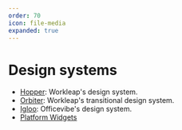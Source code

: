 ```yaml
---
order: 70
icon: file-media
expanded: true
---
```


# Design systems

- [Hopper](./hopper.md): Workleap's design system.
- [Orbiter](./orbiter.md): Workleap's transitional design system.
- [Igloo](./igloo.md): Officevibe's design system.
- [Platform Widgets](./platform-widgets.md)
